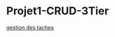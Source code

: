 # Projet1-CRUD-3Tier

[gestion des taches](https://jira.external-share.com/issue/78870275-eaf7-4fde-a3ef-783da917fd8b)
